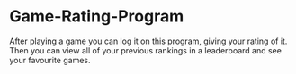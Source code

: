 # Game-Rating-Program
After playing a game you can log it on this program, giving your rating of it. Then you can view all of your previous rankings in a leaderboard and see your favourite games.
